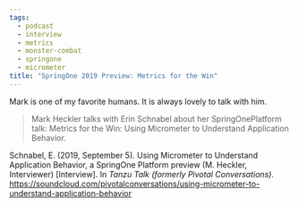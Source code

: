 ```yaml
---
tags:
  - podcast
  - interview
  - metrics
  - monster-combat
  - springone
  - micrometer
title: "SpringOne 2019 Preview: Metrics for the Win"
---
```

Mark is one of my favorite humans. It is always lovely to talk with him.
  
> Mark Heckler talks with Erin Schnabel about her SpringOnePlatform talk: Metrics for the Win: Using Micrometer to Understand Application Behavior.


Schnabel, E. (2019, September 5). Using Micrometer to Understand Application Behavior, a SpringOne Platform preview (M. Heckler, Interviewer) [Interview]. In _Tanzu Talk (formerly Pivotal Conversations)_. https://soundcloud.com/pivotalconversations/using-micrometer-to-understand-application-behavior
